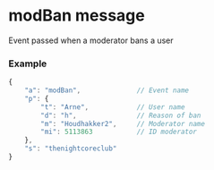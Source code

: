 # modBan message

Event passed when a moderator bans a user

### Example

```js
{
	"a": "modBan", 				// Event name
	"p": {
		"t": "Arne", 			// User name
		"d": "h", 				// Reason of ban 
		"m": "Houdhakker2", 	// Moderator name
		"mi": 5113863			// ID moderator 
	}, 
	"s": "thenightcoreclub"
}
```

